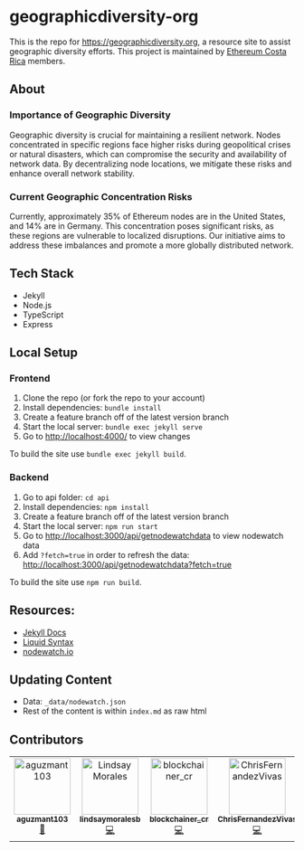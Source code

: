 # geographicdiversity-org

This is the repo for <https://geographicdiversity.org>, a resource site to assist geographic diversity efforts. This project is maintained by [Ethereum Costa Rica](https://ethereum.cr/) members.

## About

### Importance of Geographic Diversity
Geographic diversity is crucial for maintaining a resilient network. Nodes concentrated in specific regions face higher risks during geopolitical crises or natural disasters, which can compromise the security and availability of network data. By decentralizing node locations, we mitigate these risks and enhance overall network stability.

### Current Geographic Concentration Risks
Currently, approximately 35% of Ethereum nodes are in the United States, and 14% are in Germany. This concentration poses significant risks, as these regions are vulnerable to localized disruptions. Our initiative aims to address these imbalances and promote a more globally distributed network.

## Tech Stack
- Jekyll
- Node.js
- TypeScript
- Express

## Local Setup

### Frontend

1. Clone the repo (or fork the repo to your account)
2. Install dependencies: `bundle install`
3. Create a feature branch off of the latest version branch
4. Start the local server: `bundle exec jekyll serve`
5. Go to <http://localhost:4000/> to view changes

To build the site use `bundle exec jekyll build`. 

### Backend

1. Go to api folder: `cd api`
2. Install dependencies: `npm install`
3. Create a feature branch off of the latest version branch
4. Start the local server: `npm run start`
5. Go to <http://localhost:3000/api/getnodewatchdata> to view nodewatch data
6. Add `?fetch=true` in order to refresh the data: <http://localhost:3000/api/getnodewatchdata?fetch=true>

To build the site use `npm run build`.


## Resources:

- [Jekyll Docs](https://jekyllrb.com/docs/)
- [Liquid Syntax](https://shopify.github.io/liquid/basics/introduction/)
- [nodewatch.io](https://api.nodewatch.io)

## Updating Content

- Data: `_data/nodewatch.json`
- Rest of the content is within `index.md` as raw html

## Contributors

<!-- ALL-CONTRIBUTORS-LIST:START - Do not remove or modify this section -->
<!-- prettier-ignore-start -->
<!-- markdownlint-disable -->
<table>
  <tbody>
    <tr>
			<td align="center" valign="top" width="14.28%"><a href="https://github.com/aguzmant103"><img src="https://avatars.githubusercontent.com/u/67167307?v=4?s=100" width="100px;" alt="aguzmant103"/><br /><sub><b>aguzmant103</b></sub></a><br /><a href="#projectManagement-aguzmant103" title="Project Management">📆</a></td>
      <td align="center" valign="top" width="14.28%"><a href="https://github.com/lindsaymoralesb"><img src="https://avatars.githubusercontent.com/u/87027508?v=4?s=100" width="100px;" alt="Lindsay Morales"/><br /><sub><b>lindsaymoralesb</b></sub></a><br /><a href="#code-lindsaymoralesb" title="Code">💻</a></td>
      <td align="center" valign="top" width="14.28%"><a href="https://github.com/jsanchez556"><img src="https://avatars.githubusercontent.com/u/22351148?v=4?s=100" width="100px;" alt="blockchainer_cr"/><br /><sub><b>blockchainer_cr</b></sub></a><br /><a href="#code-jsanchez556" title="Code">💻</a></td>
      <td align="center" valign="top" width="14.28%"><a href="https://github.com/ChrisFernandezVivas"><img src="https://avatars.githubusercontent.com/u/108043947?v=4?s=100" width="100px;" alt="ChrisFernandezVivas"/><br /><sub><b>ChrisFernandezVivas</b></sub></a><br /><a href="#code-ChrisFernandezVivas" title="Code">💻</a></td>
    </tr>
  </tbody>
</table>

<!-- markdownlint-restore -->
<!-- prettier-ignore-end -->

<!-- ALL-CONTRIBUTORS-LIST:END -->